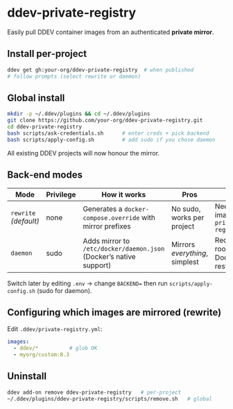 # ddev-private-registry
Easily pull DDEV container images from an authenticated **private mirror**.

## Install per‑project
```bash
ddev get gh:your‑org/ddev-private-registry  # when published
# follow prompts (select rewrite or daemon)
```

## Global install
```bash
mkdir -p ~/.ddev/plugins && cd ~/.ddev/plugins
git clone https://github.com/your-org/ddev-private-registry.git
cd ddev-private-registry
bash scripts/ask-credentials.sh      # enter creds + pick backend
bash scripts/apply-config.sh         # add sudo if you chose daemon
```
All existing DDEV projects will now honour the mirror.

## Back‑end modes
| Mode     | Privilege | How it works | Pros | Cons |
|----------|-----------|--------------|------|------|
| `rewrite` *(default)* | none | Generates a `docker-compose.override` with mirror prefixes | No sudo, works per project | Needs list of images in `private-registry.yml` |
| `daemon` | sudo | Adds mirror to `/etc/docker/daemon.json` (Docker’s native support) | Mirrors *everything*, simplest | Requires root + Docker restart |

Switch later by editing `.env` → change `BACKEND=` then run `scripts/apply-config.sh` (sudo for daemon).

## Configuring which images are mirrored (rewrite)
Edit `.ddev/private-registry.yml`:
```yaml
images:
  - ddev/*          # glob OK
  - myorg/custom:8.3
```

## Uninstall
```bash
ddev add‑on remove ddev-private-registry   # per‑project
~/.ddev/plugins/ddev-private-registry/scripts/remove.sh   # global
```
